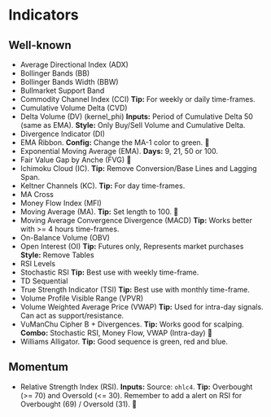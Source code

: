 # Indicators

## Well-known

- Average Directional Index (ADX)
- Bollinger Bands (BB)
- Bollinger Bands Width (BBW)
- Bullmarket Support Band
- Commodity Channel Index (CCI) **Tip:** For weekly or daily time-frames.
- Cumulative Volume Delta (CVD)
- Delta Volume (DV) (kernel_phi) **Inputs:** Period of Cumulative Delta 50 (same as EMA). **Style:** Only Buy/Sell Volume and Cumulative Delta.
- Divergence Indicator (DI)
- EMA Ribbon. **Config:** Change the MA-1 color to green. 🌟
- Exponential Moving Average (EMA). **Days:** 9, 21, 50 or 100.
- Fair Value Gap by Anche (FVG) 🌟
- Ichimoku Cloud (IC). **Tip:** Remove Conversion/Base Lines and Lagging Span.
- Keltner Channels (KC). **Tip:** For day time-frames.
- MA Cross
- Money Flow Index (MFI)
- Moving Average (MA). **Tip:** Set length to 100. 🌟
- Moving Average Convergence Divergence (MACD) **Tip:** Works better with >= 4 hours time-frames.
- On-Balance Volume (OBV)
- Open Interest (OI) **Tip:** Futures only, Represents market purchases **Style:** Remove Tables
- RSI Levels
- Stochastic RSI **Tip:** Best use with weekly time-frame.
- TD Sequential
- True Strength Indicator (TSI) **Tip:** Best use with monthly time-frame.
- Volume Profile Visible Range (VPVR)
- Volume Weighted Average Price (VWAP) **Tip:** Used for intra-day signals. Can act as support/resistance.
- VuManChu Cipher B + Divergences. **Tip:** Works good for scalping. **Combo:** Stochastic RSI, Money Flow, VWAP (Intra-day) 🌟
- Williams Alligator. **Tip:** Good sequence is green, red and blue.

<!--
- Stop ATR
- HiLo Activator
- Average True Range (ATR)
- Central Pivot Range (CPR)
- Key EMAs
- Média de 8 Semanal
- Network Value to Transactions Ratio (NVT Ratio)
- Simple Moving Average (SMA)
- Squeeze Momentum Indicator (SMI)
- Supertrend
- Volume Profile and Volume Indicator (VPVI)
-->

## Momentum

- Relative Strength Index (RSI). **Inputs:** Source: `ohlc4`. **Tip:** Overbought (>= 70) and Oversold (<= 30). Remember to add a alert on RSI for Overbought (69) / Oversold (31). 🌟
